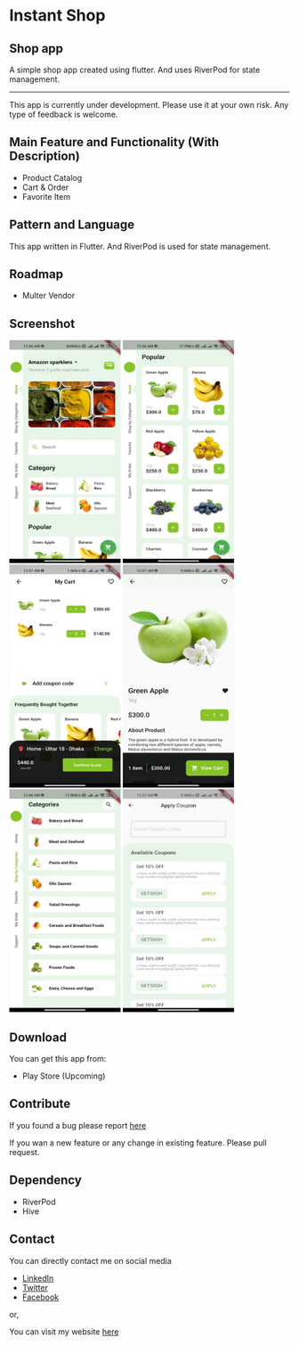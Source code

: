 # Instant Shop

## Shop app

A simple shop app created using flutter. And uses RiverPod for state management.

---

This app is currently under development. Please use it at your own risk. Any type of feedback is welcome.

## Main Feature and Functionality (With Description)

- Product Catalog
- Cart & Order
- Favorite Item

## Pattern and Language

This app written in Flutter. And RiverPod is used for state management.

## Roadmap

- Multer Vendor

## Screenshot

<!-- ![Home](/screenshot/home.jpeg)
![Popular List](/screenshot/popular_products.jpeg)
![Cart](/screenshot/my_cart.jpeg)
![Product Detail](/screenshot/product_detail.jpeg)
![Category List](/screenshot/category_list.jpeg) -->

<img src="screenshot/home.jpeg" data-canonical-src="screenshot/home.jpeg" width="200" height="400" />
<img src="screenshot/popular_products.jpeg" data-canonical-src="screenshot/home.jpeg" width="200" height="400" />
<img src="screenshot/my_cart.jpeg" data-canonical-src="screenshot/home.jpeg" width="200" height="400" />
<img src="screenshot/product_detail.jpeg" data-canonical-src="screenshot/home.jpeg" width="200" height="400" />
<img src="screenshot/category_list.jpeg" data-canonical-src="screenshot/home.jpeg" width="200" height="400" />
<img src="screenshot/apply_coupon.jpeg" data-canonical-src="screenshot/home.jpeg" width="200" height="400" />

## Download

You can get this app from:

- Play Store (Upcoming)

## Contribute

If you found a bug please report [here](https://github.com/carbonanik/MessApp/issues/new)

If you wan a new feature or any change in existing feature. Please pull request.

## Dependency

- RiverPod
- Hive

## Contact

You can directly contact me on social media

- [LinkedIn](https://www.linkedin.com/in/carbonanik)
- [Twitter](https://twitter.com/carbonanik)
- [Facebook](https://www.facebook.com/carbon.anik)

or,

You can visit my website [here](https://carbonanik.com)